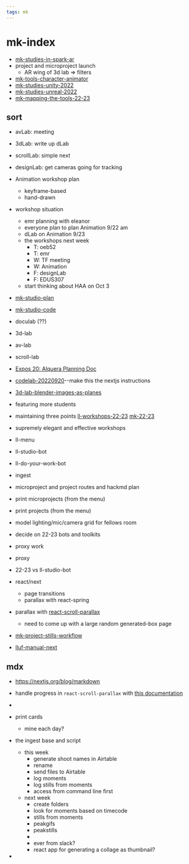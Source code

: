 ```yaml
---
tags: mk
---
```


# mk-index

- [mk-studies-in-spark-ar](/bI8jbJpgS7mXOO3VIHfxDg)
- project and microproject launch
    - AR wing of 3d lab => filters
- [mk-tools-character-animator](/00lZKkAOSNC311invXBYVg)
- [mk-studies-unity-2022](/h-67jlQ9TMq0v_VJ61hi4g)
- [mk-studies-unreal-2022](/E7Z04ytFSHWXdxfeZbvbCQ)
- [mk-mapping-the-tools-22-23](/7i9fe2EmTiWWqBSm3u7EhA)


## sort

- avLab: meeting
- 3dLab: write up dLab
- scrollLab: simple next
- designLab: get cameras going for tracking


- Animation workshop plan
    - keyframe-based
    - hand-drawn 
- workshop situation
    - emr planning with eleanor
    - everyone plan to plan Animation 9/22 am
    - dLab on Animation 9/23
    - the workshops next week
        - T: oeb52
        - T: emr
        - W: TF meeting
        - W: Animation
        - F: designLab
        - F: EDUS307
    - start thinking about HAA on Oct 3
- [mk-studio-plan](/vV_lJTyQSCqdrAdqonFRLA)
- [mk-studio-code](/wNye_DxFQzuJHeIcvjENaw)
- doculab (??)
- 3d-lab
- av-lab
- scroll-lab
- [Expos 20: Alquera Planning Doc](https://hackmd.io/8fktQXPBSOyQeeBFd9kioQ)
- [codelab-20220920](/wB77O-1OSG27CoDoelUFLg)--make this the nextjs instructions
- [3d-lab-blender-images-as-planes](/JmWCwLIhRYWnMGOYD-Mw5g)
- featuring more students
- maintaining three points
[ll-workshops-22-23](/vG-V7bvgS9ON7nNJ4z-14w)
[mk-22-23](/K9yoHd5pQiWGrieVMaDjKw)
- supremely elegant and effective workshops
- ll-menu
- ll-studio-bot
- ll-do-your-work-bot
- ingest
- microproject and project routes and hackmd plan
- print microprojects (from the menu)
- print projects (from the menu)
- model lighting/mic/camera grid for fellows room
- decide on 22-23 bots and toolkits
- proxy work
- proxy
- 22-23 vs ll-studio-bot
- react/next
    - page transitions
    - parallax with react-spring
- parallax with [react-scroll-parallax](https://react-scroll-parallax.damnthat.tv/docs/usage/parallax-props)
    - need to come up with a large random generated-box page
- [mk-project-stills-workflow](/OauTE8RDRACLjXR3q3oNpw)
- [lluf-manual-next](/SrhZbr5rTCCjZA6qvtfsQw)

## mdx

- https://nextjs.org/blog/markdown
- handle progress in `react-scroll-parallax` with [this documentation](https://react-scroll-parallax.damnthat.tv/docs/examples/how-it-works#progress-is-relative-to-the-view)
- 


- print cards
    - mine each day?
- the ingest base and script
    - this week
        - generate shoot names in Airtable
        - rename
        - send files to Airtable
        - log moments
        - log stills from moments
        - access from command line first
    - next week
        - create folders
        - look for moments based on timecode
        - stills from moments
        - peakgifs
        - peakstills
        - 
        - ever from slack?
        - react app for generating a collage as thumbnail?
- 



